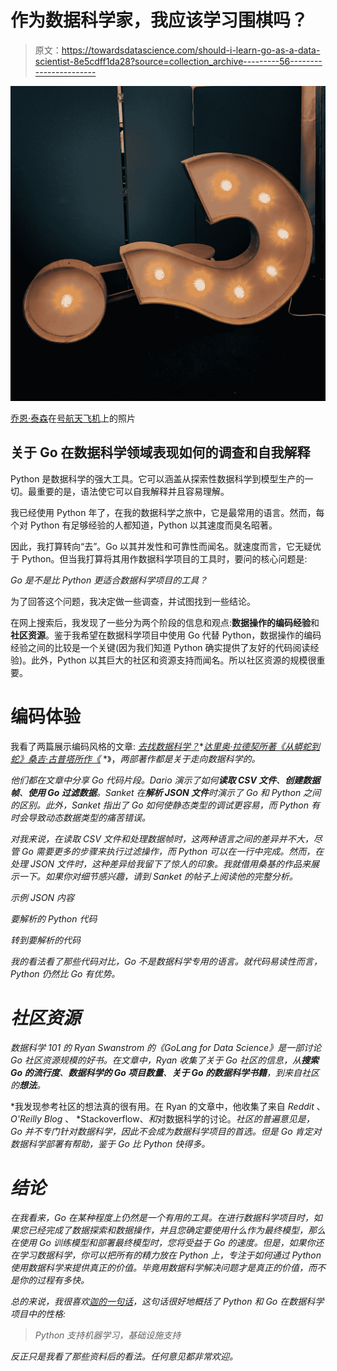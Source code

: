 # 作为数据科学家，我应该学习围棋吗？

> 原文：<https://towardsdatascience.com/should-i-learn-go-as-a-data-scientist-8e5cdff1da28?source=collection_archive---------56----------------------->

![](img/8762861cf0ab8cc45937c41cfc468c86.png)

[乔恩·泰森](https://unsplash.com/@jontyson?utm_source=medium&utm_medium=referral)在[号航天飞机](https://unsplash.com?utm_source=medium&utm_medium=referral)上的照片

## 关于 Go 在数据科学领域表现如何的调查和自我解释

Python 是数据科学的强大工具。它可以涵盖从探索性数据科学到模型生产的一切。最重要的是，语法使它可以自我解释并且容易理解。

我已经使用 Python 年了，在我的数据科学之旅中，它是最常用的语言。然而，每个对 Python 有足够经验的人都知道，Python 以其速度而臭名昭著。

因此，我打算转向“去”。Go 以其并发性和可靠性而闻名。就速度而言，它无疑优于 Python。但当我打算将其用作数据科学项目的工具时，要问的核心问题是:

*Go 是不是比 Python 更适合数据科学项目的工具？*

为了回答这个问题，我决定做一些调查，并试图找到一些结论。

在网上搜索后，我发现了一些分为两个阶段的信息和观点:**数据操作的编码经验**和**社区资源**。鉴于我希望在数据科学项目中使用 Go 代替 Python，数据操作的编码经验之间的比较是一个关键(因为我们知道 Python 确实提供了友好的代码阅读经验)。此外，Python 以其巨大的社区和资源支持而闻名。所以社区资源的规模很重要。

# 编码体验

我看了两篇展示编码风格的文章: [*去找数据科学？*](/go-for-data-science-lets-try-46850b12a189)*[*达里奥·拉德契所著《从蟒蛇到蛇》桑吉·古普塔所作《*](/moving-to-go-from-python-9ebbd9a8aec4) *》，*两部著作都是关于走向数据科学的。*

*他们都在文章中分享 Go 代码片段。Dario 演示了如何**读取 CSV 文件**、**创建数据帧**、**使用 Go 过滤数据**。Sanket 在**解析 JSON 文件**时演示了 Go 和 Python 之间的区别。此外，Sanket 指出了 Go 如何使静态类型的调试更容易，而 Python 有时会导致动态数据类型的痛苦错误。*

*对我来说，在读取 CSV 文件和处理数据帧时，这两种语言之间的差异并不大，尽管 Go 需要更多的步骤来执行过滤操作，而 Python 可以在一行中完成。然而，在处理 JSON 文件时，这种差异给我留下了惊人的印象。我就借用桑基的作品来展示一下。如果你对细节感兴趣，请到 Sanket 的帖子上阅读他的完整分析。*

*示例 JSON 内容*

*要解析的 Python 代码*

*转到要解析的代码*

*我的看法看了那些代码对比，Go 不是数据科学专用的语言。就代码易读性而言，Python 仍然比 Go 有优势。*

# *社区资源*

*数据科学 101 的 Ryan Swanstrom 的《GoLang for Data Science》是一部讨论 Go 社区资源规模的好书。在文章中，Ryan 收集了关于 Go 社区的信息，从**搜索 Go 的流行度**、**数据科学的 Go 项目数量**、**关于 Go 的数据科学书籍**，到来自社区的**想法**。*

*我发现参考社区的想法真的很有用。在 Ryan 的文章中，他收集了来自 *Reddit* 、 *O'Reilly Blog* 、 *Stackoverflow、*和*对数据科学的讨论。*社区的普遍意见是，Go 并不专门针对数据科学，因此不会成为数据科学项目的首选。但是 Go 肯定对数据科学部署有帮助，鉴于 Go 比 Python 快得多。*

# *结论*

*在我看来，Go 在某种程度上仍然是一个有用的工具。在进行数据科学项目时，如果您已经完成了数据探索和数据操作，并且您确定要使用什么作为最终模型，那么在使用 Go 训练模型和部署最终模型时，您将受益于 Go 的速度。但是，如果你还在学习数据科学，你可以把所有的精力放在 Python 上，专注于如何通过 Python 使用数据科学来提供真正的价值。毕竟用数据科学解决问题才是真正的价值，而不是你的过程有多快。*

*总的来说，我很喜欢[迦的一句话](https://medium.com/@calebkaiser/why-were-writing-machine-learning-infrastructure-in-go-not-python-38d6a37e2d76)，这句话很好地概括了 Python 和 Go 在数据科学项目中的性格:*

> *Python 支持机器学习，基础设施支持*

*反正只是我看了那些资料后的看法。任何意见都非常欢迎。*